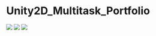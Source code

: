 # Unity2D_Multitask_Portfolio

<img src="https://github.com/user-attachments/assets/a4d28239-17a8-4e4b-8d66-21772522df69"/>

<img src="https://github.com/user-attachments/assets/daa79cff-2f51-4eb6-8b52-48e539af6923"/>

<img src="https://github.com/user-attachments/assets/0492aa8c-9e5d-42f6-9d57-790ecfc91326"/>
